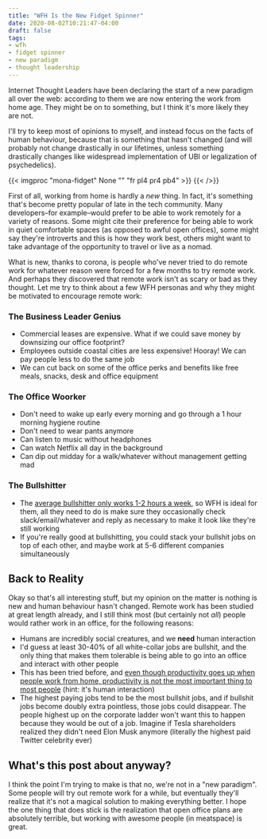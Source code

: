 ```yaml
---
title: "WFH Is the New Fidget Spinner"
date: 2020-08-02T10:21:47-04:00
draft: false
tags:
- wfh
- fidget spinner
- new paradigm
- thought leadership
---
```


Internet Thought Leaders have been declaring the start of a new paradigm all
over the web: according to them we are now entering the work from home age.
They might be on to something, but I think it's more likely they are not.

I'll try to keep most of opinions to myself, and instead focus on the facts of human behaviour, because that is something that hasn't changed (and will probably not change drastically in our lifetimes, unless something drastically changes like widespread implementation of UBI or legalization of psychedelics).

{{< imgproc "mona-fidget" None "" "fr pl4 pr4 pb4" >}}
{{< />}}

First of all, working from home is hardly a _new_ thing. In fact, it's
something that's become pretty popular of late in the tech community. Many
developers–for example–would prefer to be able to work remotely for a variety
of reasons. Some might cite their preference for being able to work in quiet
comfortable spaces (as opposed to awful open offices), some might say they're
introverts and this is how they work best, others might want to take
advantage of the opportunity to travel or live as a nomad.

What is new, thanks to corona, is people who've never tried to do remote work
for whatever reason were forced for a few months to try remote work. And
perhaps they discovered that remote work isn't as scary or bad as they
thought. Let me try to think about a few WFH personas and why they might be
motivated to encourage remote work:

### The Business Leader Genius

* Commercial leases are expensive. What if we could save money by downsizing our office footprint?
* Employees outside coastal cities are less expensive! Hooray! We can pay people less to do the same job
* We can cut back on some of the office perks and benefits like free meals, snacks, desk and office equipment

### The Office Woorker

* Don't need to wake up early every morning and go through a 1 hour morning hygiene routine
* Don't need to wear pants anymore
* Can listen to music without headphones
* Can watch Netflix all day in the background
* Can dip out midday for a walk/whatever without management getting mad

### The Bullshitter

* The [average bullshitter only works 1-2 hours a week](https://en.wikipedia.org/wiki/Bullshit_Jobs), so WFH is ideal for them, all they need to do is make sure they occasionally check slack/email/whatever and reply as necessary to make it look like they're still working
* If you're really good at bullshitting, you could stack your bullshit jobs on top of each other, and maybe work at 5-6 different companies simultaneously


## Back to Reality

Okay so that's all interesting stuff, but my opinion on the matter is nothing
is new and human behaviour hasn't changed. Remote work has been studied at
great length already, and I still think most (but certainly not _all_) people
would rather work in an office, for the following reasons:

* Humans are incredibly social creatures, and we **need** human interaction
* I'd guess at least 30-40% of all white-collar jobs are bullshit, and the only thing that makes them tolerable is being able to go into an office and interact with other people
* This has been tried before, and [even though productivity goes up when people work from home, productivity is not the most important thing to most people](https://www.nber.org/papers/w18871) (hint: it's human interaction)
* The highest paying jobs tend to be the most bullshit jobs, and if bullshit jobs become doubly extra pointless, those jobs could disappear. The people highest up on the corporate ladder won't want this to happen because they would be out of a job. Imagine if Tesla shareholders realized they didn't need Elon Musk anymore (literally the highest paid Twitter celebrity ever)

## What's this post about anyway?

I think the point I'm trying to make is that no, we're not in a "new paradigm". Some people will try out remote work for a while, but eventually they'll realize that it's not a magical solution to making everything better. I hope the one thing that does stick is the realization that open office plans are absolutely terrible, but working with awesome people (in meatspace) is great.
